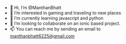 - 👋 Hi, I’m @ManthanBhatt
- 👀 I’m interested in gaming and traveling to new places
- 🌱 I’m currently learning javascript and python
- 💞️ I’m looking to collaborate on an ionic based project.
- 📫 You can reach me by sending an email to manthanbhatt6225@gmail.com

<!---
ManthanBhatt/ManthanBhatt is a ✨ special ✨ repository because its `README.md` (this file) appears on your GitHub profile.
You can click the Preview link to take a look at your changes.
--->
